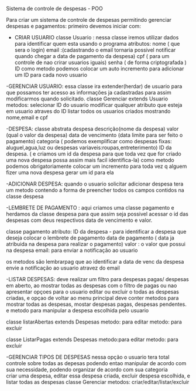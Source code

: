Sistema de controle de despesas - POO

 Para criar um sistema de controle de despesas permitindo gerenciar despesas e pagamentos:
  primeiro devemos iniciar com:
   - CRIAR USUARIO
  classe Usuario : nessa classe iremos utilizar dados para identificar quem esta usando o programa
  atributos: 
  nome ( que sera o login)
  email :(cadastrando o email tornaria possivel notificar quando chegar a data de pagamento da despesa)
  cpf ( para um controle de nao crirar usuarios iguais)
  senha ( de forma criptografada )
  ID
  como metodo podemos colocar um auto incremento para adicionar um ID para cada novo usuario

  -GERENCIAR USUARIO: essa classe ira extender(herdar) de usuario para que possamos ter acesso as informações
  ja cadastradas para assim modificarmos quando solicitado.
  classe Gerenciar extends Usuario 
  metodos: selecionar ID do usuario
  modificar qualquer atributo que esteja em usuario atraves do ID
  listar todos os usuarios criados mostrando nome,email e cpf

  -DESPESA: 
  classe abstrata despesa
descrição(nome da despesa)
 valor (qual o valor da despesa)
 data de vencimento (data limite para ser feito o pagamento)
 categoria ( podemos exemplificar como despesas fixas: aluguel,agua,luz ou despesas variaveis:roupas,entreterimento)
 ID da despesa. ( e criamos um id da despesa para que toda vez que for criado uma nova despesa possa assim mais facil identifica-la)
 como metodo podemos obrigatoriamente colocar um incremento para toda vez q alguem fizer uma nova despesa gerar um id para ela


 
 -ADICIONAR DESPESA:
quando o usuario solicitar adicionar despesa tera um metodo contendo a forma de preencher todos os campos contidos na classe despesa

 -LEMBRETE DE PAGAMENTO : aqui criamos uma classe pagamento e herdamos da classe despesa para que assim seja possivel acessar 
 o id das despesas com deus respectivos data de vencimento e valor. 

 classe pagamento
 atributo: 
 ID da despesa - para identificar a despesa que deseja colocar o lembrete de pagamento
 data de pagamento ( data ja atribuida na despesa para realizar o pagamento)
 valor : o valor que possui na despesa
 email: para enviar a notificação ao usuario

 os metodos são  lembrarpag que ao identificar a data de venc da despesa envie a notificação ao usuario atravez do email


 -LISTAR DESPESAS: deve realizar um filtro para despesas pagas/ despesas em aberto, ao mostrar todas as despesas com o filtro de pagas ou nao
 apresentar opçoes para o usuario editar ou excluir o todas as despesas criadas, e opçao de  voltar ao menu principal
 deve conter metodos para mostrar todas as despesas, mostar despesas pagas, despesas pendentes.
 e metodo para manipular a despesa escolhida pelo usuario

 classe listarAbertas extends Despesas 
 metodo: para editar
 metodo: para excluir

 classe ListarPagas extends Despesas 
 metodo:para editar
 metodo: para excluir

 -GERENCIAR TIPOS DE DESPESAS nessa opção o usuario tera total controle sobre todas as depesas podendo entao manipular de acordo com sua necessidade, podendo organizar de acordo com sua categoria  
 criar uma despesa, editar essa despesa criada, excluir despesa escolhida, e listar todas as despesas 
 classe Gerenciar
 metodos: criar/editar/listar/excluir

 









